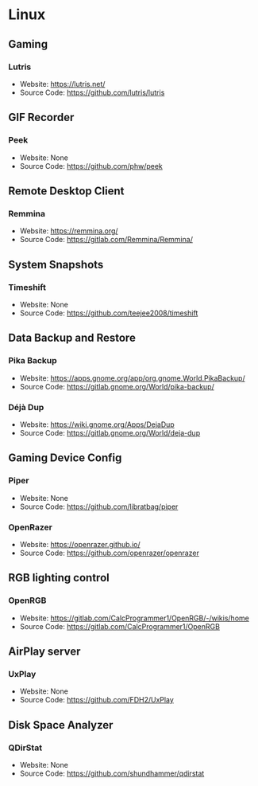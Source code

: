 # Linux

## Gaming
### Lutris
- Website: <https://lutris.net/>
- Source Code: <https://github.com/lutris/lutris>

## GIF Recorder
### Peek
- Website: None
- Source Code: <https://github.com/phw/peek>

## Remote Desktop Client
### Remmina
- Website: <https://remmina.org/>
- Source Code: <https://gitlab.com/Remmina/Remmina/>

## System Snapshots
### Timeshift
- Website: None
- Source Code: <https://github.com/teejee2008/timeshift>

## Data Backup and Restore
### Pika Backup
- Website: <https://apps.gnome.org/app/org.gnome.World.PikaBackup/>
- Source Code: <https://gitlab.gnome.org/World/pika-backup/>

### Déjà Dup
- Website: <https://wiki.gnome.org/Apps/DejaDup>
- Source Code: <https://gitlab.gnome.org/World/deja-dup>

## Gaming Device Config
### Piper
- Website: None
- Source Code: <https://github.com/libratbag/piper>

### OpenRazer
- Website: <https://openrazer.github.io/>
- Source Code: <https://github.com/openrazer/openrazer>

## RGB lighting control
### OpenRGB
- Website: <https://gitlab.com/CalcProgrammer1/OpenRGB/-/wikis/home>
- Source Code: <https://gitlab.com/CalcProgrammer1/OpenRGB>

## AirPlay server
### UxPlay
- Website: None
- Source Code: <https://github.com/FDH2/UxPlay>

## Disk Space Analyzer
### QDirStat
- Website: None
- Source Code: <https://github.com/shundhammer/qdirstat>
